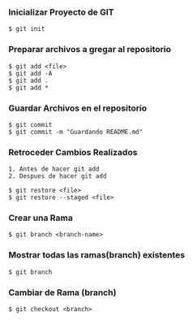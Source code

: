 ### Inicializar Proyecto de GIT 

    $ git init

### Preparar archivos a gregar al repositorio

    $ git add <file>
    $ git add -A
    $ git add .
    $ git add *

### Guardar Archivos en el repositorio

    $ git commit
    $ git commit -m "Guardando README.md"


### Retroceder Cambios Realizados
    1. Antes de hacer git add
    2. Despues de hacer git add
    
    $ git restore <file>
    $ git restore --staged <file>

### Crear una Rama

    $ git branch <branch-name>

### Mostrar todas las ramas(branch) existentes

    $ git branch

### Cambiar de Rama (branch)

    $ git checkout <branch>